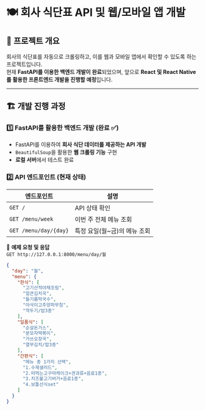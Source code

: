 # 🍽 회사 식단표 API 및 웹/모바일 앱 개발

## 📌 프로젝트 개요
회사의 식단표를 자동으로 크롤링하고, 이를 웹과 모바일 앱에서 확인할 수 있도록 하는 프로젝트입니다.  
현재 **FastAPI를 이용한 백엔드 개발이 완료**되었으며, 앞으로 **React 및 React Native를 활용한 프론트엔드 개발을 진행할 예정**입니다.

---

## 🏗 개발 진행 과정

### 1️⃣ FastAPI를 활용한 백엔드 개발 (완료 ✅)
- FastAPI를 이용하여 **회사 식단 데이터를 제공하는 API 개발**
- `BeautifulSoup`을 활용한 **웹 크롤링 기능** 구현
- **로컬 서버**에서 테스트 완료

### 2️⃣ API 엔드포인트 (현재 상태)
| 엔드포인트 | 설명 |
|-----------|------|
| `GET /` | API 상태 확인 |
| `GET /menu/week` | 이번 주 전체 메뉴 조회 |
| `GET /menu/day/{day}` | 특정 요일(월~금)의 메뉴 조회 |

🔹 **예제 요청 및 응답**  
`GET http://127.0.0.1:8000/menu/day/월`
```json
{
  "day": "월",
  "menu": {
    "한식": [
      "고기산적야채조림",
      "얼큰김치국",
      "들기름막국수",
      "아삭이고추양파무침",
      "깍두기/밥3종"
    ],
    "일품식": [
      "순살돈가스",
      "분모자떡볶이",
      "가쓰오장국",
      "열무김치/밥3종"
    ],
    "간편식": [
      "메뉴 중 1가지 선택",
      "1.수제샐러드",
      "2.떠먹는고구마케이크+견과류+음료1종",
      "3.치즈불고기버거+음료1종",
      "4.보틀선식set"
    ]
  }
}
